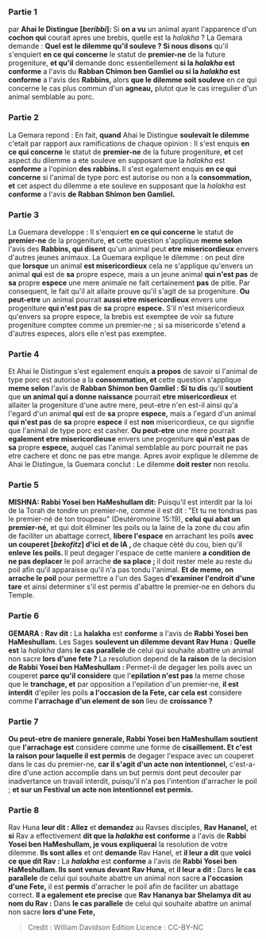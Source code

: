 
### Partie 1
par <b>Ahai le Distingue [<i>beribbi</i>]:</b> Si <b>on a vu</b> un animal ayant l'apparence d'un <b>cochon qui</b> courait apres une brebis, quelle est</b> la <i>halakha</i> ? La Gemara demande : <b>Quel est le dilemme qu'il souleve ? Si nous disons</b> qu'il s'enquiert <b>en ce qui concerne</b> le statut de <b>premier-ne</b> de la future progeniture, <b>et qu'il</b> demande donc essentiellement <b>si la <i>halakha</i> est conforme</b> a l'avis du <b>Rabban Chimon ben Gamliel ou si la <i>halakha</i> est conforme</b> a l'avis des <b>Rabbins, </b> alors <b>que le dilemme soit souleve</b> en ce qui concerne le cas plus commun d'un <b>agneau,</b> plutot que le cas irregulier d'un animal semblable au porc.

### Partie 2
La Gemara repond : En fait, <b>quand</b> Ahai le Distingue <b>soulevait le dilemme</b> c'etait par rapport aux ramifications de chaque opinion : Il s'est enquis <b>en ce qui concerne</b> le statut de <b>premier-ne</b> de la future progeniture, <b>et</b> cet aspect du dilemme a ete souleve en supposant que la <i>halakha</i> est <b>conforme</b> a l'opinion <b>des rabbins. </b> Il s'est egalement enquis <b>en ce qui concerne</b> si l'animal de type porc est autorise ou non a la <b>consommation, et</b> cet aspect du dilemme a ete souleve en supposant que la <i>halakha</i> est <b>conforme</b> a l'avis <b>de Rabban Shimon ben Gamliel.</b>

### Partie 3
La Guemara developpe : Il s'enquiert <b>en ce qui concerne</b> le statut de <b>premier-ne</b> de la progeniture, <b>et</b> cette question s'applique <b>meme selon</b> l'avis des <b>Rabbins, qui disent</b> qu'un animal peut <b>etre misericordieux</b> envers d'autres jeunes animaux. La Guemara explique le dilemme : on peut dire que <b>lorsque</b> un animal <b>est misericordieux</b> cela ne s'applique qu'envers un animal <b>qui</b> est de <b>sa</b> propre espece,</b> mais a un jeune animal <b>qui n'est pas</b> de <b>sa</b> propre <b>espece</b> une mere animale ne fait certainement <b>pas</b> de pitie. Par consequent, le fait qu'il ait allaite prouve qu'il s'agit de sa progeniture. <b>Ou peut-etre</b> un animal pourrait <b>aussi etre misericordieux</b> envers une progeniture <b>qui n'est pas</b> de <b>sa</b> propre <b>espece.</b> S'il n'est misericordieux qu'envers sa propre espece, la brebis est exemptee de voir sa future progeniture comptee comme un premier-ne ; si sa misericorde s'etend a d'autres especes, alors elle n'est pas exemptee.

### Partie 4
Et Ahai le Distingue s'est egalement enquis <b>a propos</b> de savoir si l'animal de type porc est autorise a la <b>consommation, et</b> cette question s'applique <b>meme selon</b> l'avis de <b>Rabban Shimon ben Gamliel : Si tu dis</b> qu'il <b>soutient</b> que <b>un animal qui a donne naissance</b> pourrait <b>etre misericordieux</b> et allaiter la progeniture d'une autre mere, peut-etre n'en est-il ainsi qu'a l'egard d'un animal <b>qui</b> est de <b>sa</b> propre <b>espece,</b> mais a l'egard d'un animal <b>qui n'est pas</b> de <b>sa</b> propre <b>espece</b> il est <b>non</b> misericordieux, ce qui signifie que l'animal de type porc est casher. <b>Ou peut-etre</b> une mere pourrait <b>egalement etre misericordieuse</b> envers une progeniture <b>qui n'est pas</b> de <b>sa</b> propre <b>espece,</b> auquel cas l'animal semblable au porc pourrait ne pas etre cachere et donc ne pas etre mange. Apres avoir explique le dilemme de Ahai le Distingue, la Guemara conclut : Le dilemme <b>doit rester</b> non resolu.

### Partie 5
<strong>MISHNA:</strong> <b>Rabbi Yosei ben HaMeshullam dit:</b> Puisqu'il est interdit par la loi de la Torah de tondre un premier-ne, comme il est dit : "Et tu ne tondras pas le premier-né de ton troupeau" (Deutéromoine 15:19), <b>celui qui abat un premier-né,</b> et qui doit éliminer les poils ou la laine de la zone du cou afin de faciliter un abattage correct, <b>libere l'espace</b> en arrachant les poils <b>avec un couperet [<i>bekofitz</i>] d'ici et de lA , </b> de chaque cèté du cou, bien qu'il <b>enleve</b> <b>les poils. </b> Il peut degager l'espace de cette maniere <b>a condition de ne pas deplacer</b> le poil arrache <b>de sa place ; </b> il doit rester mele au reste du poil afin qu'il apparaisse qu'il n'a pas tondu l'animal. <b>Et de meme, on arrache le poil</b> pour permettre a l'un des Sages <b>d'examiner l'endroit d'une tare</b> et ainsi determiner s'il est permis d'abattre le premier-ne en dehors du Temple.

### Partie 6
<strong>GEMARA :</strong> <b>Rav dit :</b> La <b>halakha</i></b> est <b>conforme</b> a l'avis de <b>Rabbi Yosei ben HaMeshullam.</b> Les Sages <b>soulevent un dilemme devant Rav Huna : Quelle est</b> la <i>halakha</i> dans <b>le cas parallele</b> de celui qui souhaite abattre un animal non sacre <b>lors d'une fete ? </b> La resolution depend de <b>la raison</b> de la decision <b>de Rabbi Yosei ben HaMeshullam : </b> Permet-il de degager les poils avec un couperet <b>parce qu'il considere</b> que l'<b>epilation n'est pas</b> la meme chose que le <b>tranchage, et</b> par opposition a l'epilation d'un premier-ne, <b>il est interdit</b> d'epiler les poils <b>a l'occasion de la Fete, car cela est</b> considere comme <b>l'arrachage d'un element de son</b> lieu de <b>croissance ? </b>

### Partie 7
<b>Ou peut-etre de maniere generale, Rabbi Yosei ben HaMeshullam soutient</b> que <b>l'arrachage est</b> considere comme une forme de <b>cisaillement. Et c'est la raison pour laquelle il est permis</b> de degager l'espace avec un couperet dans le cas du premier-ne, <b>car il s'agit d'un acte non intentionnel,</b> c'est-a-dire d'une action accomplie dans un but permis dont peut decouler par inadvertance un travail interdit, puisqu'il n'a pas l'intention d'arracher le poil ; <b>et sur un Festival un acte non intentionnel est permis.</b>

### Partie 8
Rav Huna <b>leur dit : Allez</b> et <b>demandez</b> au Ravses disciples, <b>Rav Hananel,</b> et <b>si</b> Rav a effectivement <b>dit que la <i>halakha</i> est conforme</b> a l'avis de <b>Rabbi Yosei ben HaMeshullam, je vous expliquerai</b> la resolution de votre dilemme. <b>Ils sont alles</b> et ont <b>demande</b> Rav Hanel, et <b>il leur a dit</b> que <b>voici ce que dit Rav :</b> La <b><i>halakha</i></b> est <b>conforme</b> a l'avis de <b>Rabbi Yosei ben HaMeshullam. Ils sont venus devant Rav Huna,</b> et <b>il leur a dit :</b> Dans <b>le cas parallele</b> de celui qui souhaite abattre un animal non sacre <b>a l'occasion d'une Fete,</b> il est <b>permis</b> d'arracher le poil afin de faciliter un abattage correct. <b>Il a egalement ete precise</b> que <b>Rav Hananya bar Shelamya dit au nom du Rav :</b> Dans <b>le cas parallele</b> de celui qui souhaite abattre un animal non sacre <b>lors d'une Fete,</b>

>Credit : William Davidson Edition
>Licence : CC-BY-NC